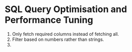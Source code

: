 # SQL Query Optimisation and Performance Tuning

1. Only fetch required columns instead of fetching all.
2. Filter based on numbers rather than strings.
3. 
